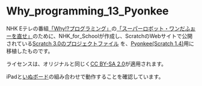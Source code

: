 # Why_programming_13_Pyonkee
NHK Eテレの番組[「Why!?プログラミング」](https://www.nhk.or.jp/school/sougou/programming/)の[「スーパーロボット・ワンだふぉーを直せ」](https://www2.nhk.or.jp/school/movie/bangumi.cgi?das_id=D0005180314_00000)のために、NHK_for_Schoolが作成し、ScratchのWebサイトで公開されている[Scratch 3.0のプロジェクトファイル](https://scratch.mit.edu/studios/4140035/projects/)
を、[Pyonkee(Scratch 1.4)](https://www.softumeya.com/pyonkee/ja/)用に移植したものです。

ライセンスは、オリジナルと同じく[CC BY-SA 2.0](https://creativecommons.org/licenses/by-sa/2.0/deed.ja)が適用されます。

iPadと[いぬボード](https://www.switch-science.com/catalog/5260/)の組み合わせで動作することを確認しています。

